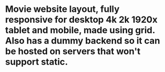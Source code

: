 # Movie website layout, fully responsive for desktop 4k 2k 1920x tablet and mobile, made using grid. Also has a dummy backend so it can be hosted on servers that won't support static.
